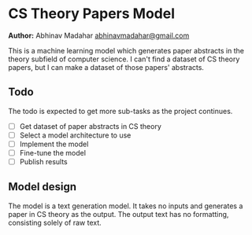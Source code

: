 # CS Theory Papers Model

**Author:** Abhinav Madahar <abhinavmadahar@gmail.com>

This is a machine learning model which generates paper abstracts in the theory subfield of computer science.
I can't find a dataset of CS theory papers, but I can make a dataset of those papers' abstracts.

## Todo

The todo is expected to get more sub-tasks as the project continues.

- [ ] Get dataset of paper abstracts in CS theory
- [ ] Select a model architecture to use
- [ ] Implement the model
- [ ] Fine-tune the model
- [ ] Publish results

## Model design

The model is a text generation model.
It takes no inputs and generates a paper in CS theory as the output.
The output text has no formatting, consisting solely of raw text.

